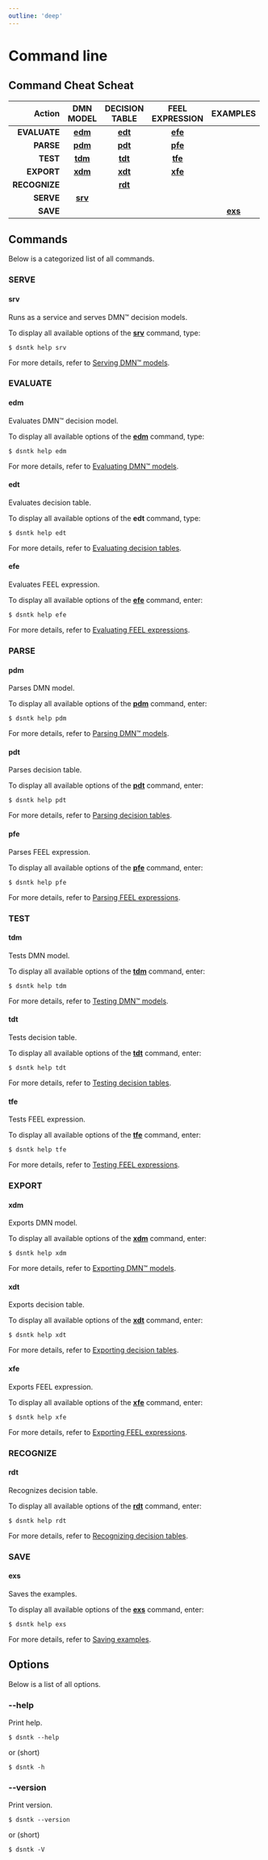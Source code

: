 ```yaml
---
outline: 'deep'
---
```


# Command line

## Command Cheat Scheat

|       Action  |           DMN<br/>MODEL            |         DECISION<br/>TABLE         |        FEEL<br/>EXPRESSION         |              EXAMPLES              |
|--------------:|:----------------------------------:|:----------------------------------:|:----------------------------------:|:----------------------------------:|
|  **EVALUATE** | [**edm**](commands/command-edm.md) | [**edt**](commands/command-edt.md) | [**efe**](commands/command-efe.md) |                                    | 
|     **PARSE** | [**pdm**](commands/command-pdm.md) | [**pdt**](commands/command-pdt.md) | [**pfe**](commands/command-pfe.md) |                                    |
|      **TEST** | [**tdm**](commands/command-tdm.md) | [**tdt**](commands/command-tdt.md) | [**tfe**](commands/command-tfe.md) |                                    |
|    **EXPORT** | [**xdm**](commands/command-xdm.md) | [**xdt**](commands/command-xdt.md) | [**xfe**](commands/command-xfe.md) |                                    |
| **RECOGNIZE** |                                    | [**rdt**](commands/command-rdt.md) |                                    |                                    |
|     **SERVE** | [**srv**](commands/command-srv.md) |                                    |                                    |                                    |
|      **SAVE** |                                    |                                    |                                    | [**exs**](commands/command-exs.md) |

## Commands

Below is a categorized list of all <DsntkName/> commands.

### SERVE

#### srv

Runs <DsntkName/> as a service and serves DMN™ decision models.

To display all available options of the [**srv**](commands/command-srv.md) command, type:
 
```shell
$ dsntk help srv
```
 
For more details, refer to [Serving DMN™ models](commands/command-srv.md).

### EVALUATE

#### edm

Evaluates DMN™ decision model.

To display all available options of the [**edm**](commands/command-edm.md) command, type:

```shell
$ dsntk help edm
```

For more details, refer to [Evaluating DMN™ models](commands/command-edm.md).

#### edt

Evaluates decision table.

To display all available options of the **edt** command, type:

```shell
$ dsntk help edt
```

For more details, refer to [Evaluating decision tables](commands/command-edt.md).

#### efe

Evaluates FEEL expression.

To display all available options of the [**efe**](commands/command-efe.md) command, enter:

```shell
$ dsntk help efe
```

For more details, refer to [Evaluating FEEL expressions](commands/command-efe.md).

### PARSE

#### pdm

Parses DMN model.

To display all available options of the [**pdm**](commands/command-pdm.md) command, enter:

```shell
$ dsntk help pdm
```

For more details, refer to [Parsing DMN™ models](commands/command-pdm.md).

#### pdt

Parses decision table.

To display all available options of the [**pdt**](commands/command-pdt.md) command, enter:

```shell
$ dsntk help pdt
```

For more details, refer to [Parsing decision tables](commands/command-pdt.md).

#### pfe

Parses FEEL expression.

To display all available options of the [**pfe**](commands/command-pfe.md) command, enter:

```shell
$ dsntk help pfe
```

For more details, refer to [Parsing FEEL expressions](commands/command-pfe.md).

### TEST

#### tdm

Tests DMN model.

To display all available options of the [**tdm**](commands/command-tdm.md) command, enter:

```shell
$ dsntk help tdm
```

For more details, refer to [Testing DMN™ models](commands/command-tdm.md).

#### tdt

Tests decision table.

To display all available options of the [**tdt**](commands/command-tdt.md) command, enter:

```shell
$ dsntk help tdt
```

For more details, refer to [Testing decision tables](commands/command-tdt.md).

#### tfe

Tests FEEL expression.

To display all available options of the [**tfe**](commands/command-tfe.md) command, enter:

```shell
$ dsntk help tfe
```

For more details, refer to [Testing FEEL expressions](commands/command-tfe.md).

### EXPORT

#### xdm

Exports DMN model.

To display all available options of the [**xdm**](commands/command-xdm.md) command, enter:

```shell
$ dsntk help xdm
```

For more details, refer to [Exporting DMN™ models](commands/command-xdm.md).

#### xdt

Exports decision table.

To display all available options of the [**xdt**](commands/command-xdt.md) command, enter:

```shell
$ dsntk help xdt
```

For more details, refer to [Exporting decision tables](commands/command-xdt.md).

#### xfe

Exports FEEL expression.

To display all available options of the [**xfe**](commands/command-xfe.md) command, enter:

```shell
$ dsntk help xfe
```

For more details, refer to [Exporting FEEL expressions](commands/command-xfe.md).

### RECOGNIZE

#### rdt

Recognizes decision table.

To display all available options of the [**rdt**](commands/command-rdt.md) command, enter:

```shell
$ dsntk help rdt
```

For more details, refer to [Recognizing decision tables](commands/command-rdt.md).

### SAVE

#### exs

Saves the examples.

To display all available options of the [**exs**](commands/command-exs.md) command, enter:

```shell
$ dsntk help exs
```

For more details, refer to [Saving examples](commands/command-exs.md).

## Options

Below is a list of all <DsntkName/> options.

### --help

Print help.

```shell
$ dsntk --help
```

or (short)

```shell
$ dsntk -h
```

### --version

Print version.

```shell
$ dsntk --version
```
or (short)

```shell
$ dsntk -V
```
